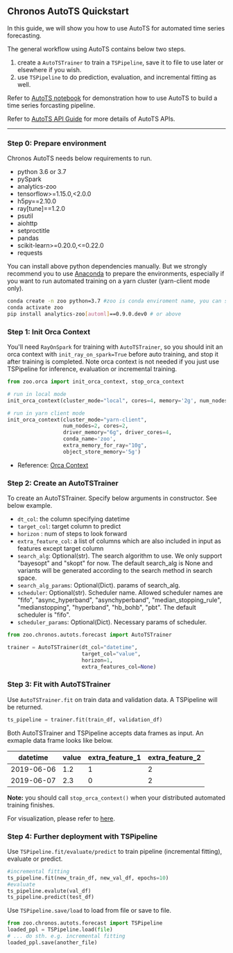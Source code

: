 ## Chronos AutoTS Quickstart

In this guide, we will show you how to use AutoTS for automated time series forecasting.

The general workflow using AutoTS contains below two steps. 

1. create a `AutoTSTrainer` to train a `TSPipeline`, save it to file to use later or elsewhere if you wish.
2. use `TSPipeline` to do prediction, evaluation, and incremental fitting as well. 

Refer to [AutoTS notebook](https://github.com/intel-analytics/analytics-zoo/blob/master/pyzoo/zoo/chronos/use-case/network_traffic/network_traffic_autots_forecasting.ipynb) for demonstration how to use AutoTS to build a time series forcasting pipeline. 

Refer to [AutoTS API Guide](https://analytics-zoo.github.io/master/#Chronos/API/AutoTSTrainer/) for more details of AutoTS APIs.

---
### **Step 0: Prepare environment**
Chronos AutoTS needs below requirements to run.

* python 3.6 or 3.7
* pySpark
* analytics-zoo
* tensorflow>=1.15.0,<2.0.0
* h5py==2.10.0
* ray[tune]==1.2.0
* psutil
* aiohttp
* setproctitle
* pandas
* scikit-learn>=0.20.0,<=0.22.0
* requests

You can install above python dependencies manually. But we strongly recommend you to use [Anaconda](https://www.anaconda.com/distribution/#linux) to prepare the environments, especially if you want to run automated training on a yarn cluster (yarn-client mode only).
```bash
conda create -n zoo python=3.7 #zoo is conda enviroment name, you can set another name you like.
conda activate zoo
pip install analytics-zoo[automl]==0.9.0.dev0 # or above
```

### **Step 1: Init Orca Context**
You'll need ```RayOnSpark``` for training with ```AutoTSTrainer```, so you should init an orca context with `init_ray_on_spark=True` before auto training, and stop it after training is completed. Note orca context is not needed if you just use TSPipeline for inference, evaluation or incremental training. 
```python
from zoo.orca import init_orca_context, stop_orca_context

# run in local mode
init_orca_context(cluster_mode="local", cores=4, memory='2g', num_nodes=1, init_ray_on_spark=True)

# run in yarn client mode
init_orca_context(cluster_mode="yarn-client", 
                  num_nodes=2, cores=2, 
                  driver_memory="6g", driver_cores=4, 
                  conda_name='zoo', 
                  extra_memory_for_ray="10g", 
                  object_store_memory='5g')
```
* Reference: [Orca Context](https://analytics-zoo.github.io/master/#Orca/context/)

### **Step 2: Create an AutoTSTrainer**
To create an AutoTSTrainer. Specify below arguments in constructor. See below example.

* ```dt_col```: the column specifying datetime 
* ```target_col```: target column to predict
* ```horizon``` : num of steps to look forward 
* ```extra_feature_col```: a list of columns which are also included in input as features except target column
* ```search_alg```: Optional(str). The search algorithm to use. We only support "bayesopt" and "skopt" for now.
                The default search_alg is None and variants will be generated according to the search method in search space.
* ```search_alg_params```: Optional(Dict). params of search_alg.
* ```scheduler```: Optional(str). Scheduler name. Allowed scheduler names are "fifo", "async_hyperband",
    "asynchyperband", "median_stopping_rule", "medianstopping", "hyperband", "hb_bohb", "pbt". The default scheduler is "fifo".
* ```scheduler_params```: Optional(Dict). Necessary params of scheduler.

```python
from zoo.chronos.autots.forecast import AutoTSTrainer

trainer = AutoTSTrainer(dt_col="datetime",
                        target_col="value",
                        horizon=1,
                        extra_features_col=None)

```
### **Step 3: Fit with AutoTSTrainer**

Use ```AutoTSTrainer.fit``` on train data and validation data. A TSPipeline will be returned. 

```python
ts_pipeline = trainer.fit(train_df, validation_df)
```

Both AutoTSTrainer and TSPipeline accepts data frames as input. An exmaple data frame looks like below.

|datetime|value|extra_feature_1|extra_feature_2|
| --------|----- |---| ---|
|2019-06-06|1.2|1|2|
|2019-06-07|2.3|0|2|

**Note:** you should call `stop_orca_context()` when your distributed automated training finishes.

For visualization, please refer to [here](../../ProgrammingGuide/AutoML/visualization.md).

### **Step 4: Further deployment with TSPipeline**
Use ```TSPipeline.fit/evaluate/predict``` to train pipeline (incremental fitting), evaluate or predict. 
```python
#incremental fitting
ts_pipeline.fit(new_train_df, new_val_df, epochs=10)
#evaluate
ts_pipeline.evalute(val_df)
ts_pipeline.predict(test_df) 

```

Use ```TSPipeline.save/load``` to load from file or save to file. 

```python
from zoo.chronos.autots.forecast import TSPipeline
loaded_ppl = TSPipeline.load(file)
# ... do sth. e.g. incremental fitting
loaded_ppl.save(another_file)
```


